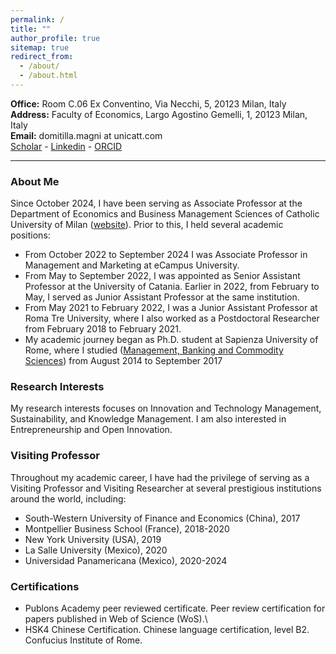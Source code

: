 ```yaml
---
permalink: /
title: ""
author_profile: true
sitemap: true
redirect_from: 
  - /about/
  - /about.html
---
```


**Office:** Room C.06 Ex Conventino, Via Necchi, 5, 20123 Milan, Italy\
**Address:** Faculty of Economics, Largo Agostino Gemelli, 1, 20123 Milan, Italy\
**Email:** domitilla.magni at unicatt.com\
<a href="https://scholar.google.com/citations?user=uKNYG_QAAAAJ&hl=it&oi=ao"><i class="ai ai-google-scholar ai-lg"></i> Scholar</a> - 
<a href="https://www.linkedin.com/in/domitilla-magni-75b081161"><span style="color: #0077B5;"><i class="fa fa-linkedin-square"></i></span> Linkedin</a> -
<a href="https://orcid.org/0000-0001-5555-6004"><span style="color: #b2c046;"><i class="ai ai-orcid ai-lg"></i></span> ORCID</a>

---

### About Me ###
Since October 2024, I have been serving as Associate Professor at the Department of Economics and Business Management Sciences of Catholic University of Milan ([website](https://docenti.unicatt.it/ppd2/en/docenti/81444/domitilla-magni/didattica)).
Prior to this, I held several academic positions:
- From October 2022 to September 2024 I was Associate Professor in Management and Marketing at eCampus University.
- From May to September 2022, I was appointed as Senior Assistant Professor at the University of Catania. Earlier in 2022, from February to May, I served as Junior Assistant Professor at the same institution.
- From May 2021 to February 2022, I was a Junior Assistant Professor at Roma Tre University, where I also worked as a Postdoctoral Researcher from February 2018 to February 2021.
- My academic journey began as Ph.D. student at Sapienza University of Rome, where I studied ([Management, Banking and Commodity Sciences](https://phd.uniroma1.it/web/MANAGEMENT,-BANKING-AND-COMMODITY-SCIENCES_nD3518_EN.aspx)) from August 2014 to September 2017 

### Research Interests ###
My research interests focuses on Innovation and Technology Management, Sustainability, and Knowledge Management.
I am also interested in Entrepreneurship and Open Innovation.

### Visiting Professor ###
Throughout my academic career, I have had the privilege of serving as a Visiting Professor and Visiting Researcher at several prestigious institutions around the world, including:
- South-Western University of Finance and Economics (China), 2017
- Montpellier Business School (France), 2018-2020
- New York University (USA), 2019 
- La Salle University (Mexico), 2020
- Universidad Panamericana (Mexico), 2020-2024

### Certifications ###
- Publons Academy peer reviewed certificate. Peer review certification for papers published in Web of Science (WoS).\
- HSK4 Chinese Certification. Chinese language certification, level B2. Confucius Institute of Rome.

